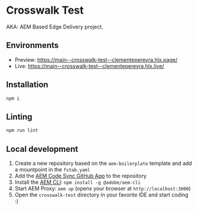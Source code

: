# Crosswalk Test
AKA: AEM Based Edge Delivery project.

## Environments
- Preview: https://main--crosswalk-test--clementepereyra.hlx.page/
- Live: https://main--crosswalk-test--clementepereyra.hlx.live/

## Installation

```sh
npm i
```

## Linting

```sh
npm run lint
```

## Local development

1. Create a new repository based on the `aem-boilerplate` template and add a mountpoint in the `fstab.yaml`
1. Add the [AEM Code Sync GitHub App](https://github.com/apps/aem-code-sync) to the repository
1. Install the [AEM CLI](https://github.com/adobe/helix-cli): `npm install -g @adobe/aem-cli`
1. Start AEM Proxy: `aem up` (opens your browser at `http://localhost:3000`)
1. Open the `crosswalk-test` directory in your favorite IDE and start coding :)
